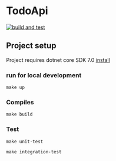 # TodoApi

[![build and test](https://github.com/atrakic/TodoApi/actions/workflows/ci.yaml/badge.svg)](https://github.com/atrakic/TodoApi/actions/workflows/ci.yaml)

## Project setup
Project requires dotnet core SDK 7.0 [install](https://dotnet.microsoft.com/download/dotnet-core/7.0)

### run for local development
```
make up
```

### Compiles
```
make build
```

### Test

```
make unit-test
```

```
make integration-test
```
